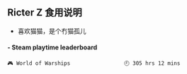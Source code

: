 ## Ricter Z 食用说明
- 喜欢猫猫，是个冇猫孤儿

<!-- steam-box start -->
#### - Steam playtime leaderboard
```text
🎮 World of Warships                 🕘 305 hrs 12 mins
```
<!-- Powered by https://github.com/YouEclipse/steam-box . -->
<!-- steam-box end -->
